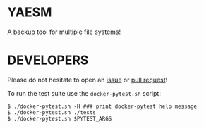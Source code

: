 # YAESM

A backup tool for multiple file systems!

# DEVELOPERS

Please do not hesitate to open an [issue](https://github.com/Vultimate1/yaesm/issues/new) or [pull request](https://github.com/Vultimate1/yaesm/pulls)!

To run the test suite use the `docker-pytest.sh` script:

```
$ ./docker-pytest.sh -H ### print docker-pytest help message
$ ./docker-pytest.sh ./tests
$ ./docker-pytest.sh $PYTEST_ARGS
```
